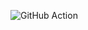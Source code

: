 ![GitHub Action](https://github.com/Daria-Savicheva/resume/actions/workflows/github-actions-demo.yml/badge.svg)
